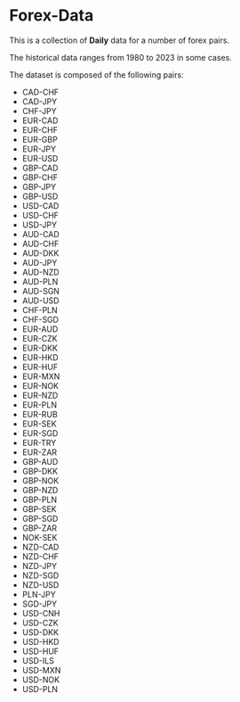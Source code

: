 # Forex-Data

This is a collection of **Daily** data for a number of forex pairs.

The historical data ranges from 1980 to 2023 in some cases.

The dataset is composed of the following pairs:

* CAD-CHF
* CAD-JPY
* CHF-JPY
* EUR-CAD
* EUR-CHF
* EUR-GBP
* EUR-JPY
* EUR-USD
* GBP-CAD
* GBP-CHF
* GBP-JPY
* GBP-USD
* USD-CAD
* USD-CHF
* USD-JPY
* AUD-CAD
* AUD-CHF
* AUD-DKK
* AUD-JPY
* AUD-NZD
* AUD-PLN
* AUD-SGN
* AUD-USD
* CHF-PLN
* CHF-SGD
* EUR-AUD
* EUR-CZK
* EUR-DKK
* EUR-HKD
* EUR-HUF
* EUR-MXN
* EUR-NOK
* EUR-NZD
* EUR-PLN
* EUR-RUB
* EUR-SEK
* EUR-SGD
* EUR-TRY
* EUR-ZAR
* GBP-AUD
* GBP-DKK
* GBP-NOK
* GBP-NZD
* GBP-PLN
* GBP-SEK
* GBP-SGD
* GBP-ZAR
* NOK-SEK
* NZD-CAD
* NZD-CHF
* NZD-JPY
* NZD-SGD
* NZD-USD
* PLN-JPY
* SGD-JPY
* USD-CNH
* USD-CZK
* USD-DKK
* USD-HKD
* USD-HUF
* USD-ILS
* USD-MXN
* USD-NOK
* USD-PLN